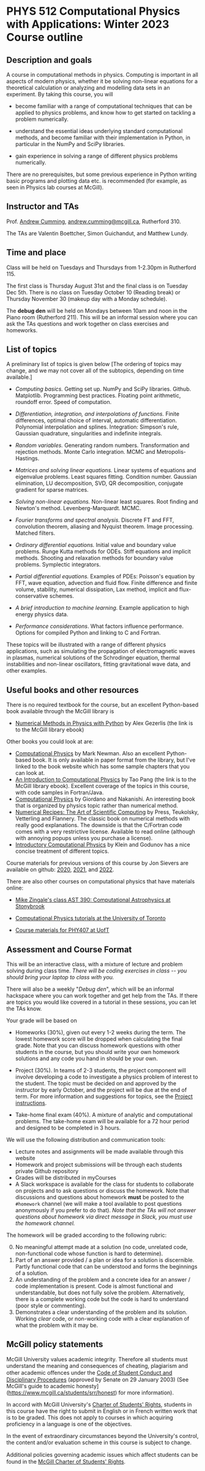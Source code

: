 # PHYS 512 Computational Physics with Applications: Winter 2023 Course outline

## Description and goals

A course in computational methods in physics. Computing is important in all aspects of modern physics, whether it be solving non-linear equations for a theoretical calculation or analyzing and modelling data sets in an experiment. By taking this course, you will 

- become familiar with a range of computational techniques that can be applied to physics problems, and know how to get started on tackling a problem numerically.

- understand the essential ideas underlying standard computational methods, and become familiar with their implementation in Python, in particular in the NumPy and SciPy libraries.

- gain experience in solving a range of different physics problems numerically.

There are no prerequisites, but some previous experience in Python writing basic programs and plotting data etc. is recommended (for example, as seen in Physics lab courses at McGill).

## Instructor and TAs

Prof. [Andrew Cumming](https://www.physics.mcgill.ca/~cumming/), andrew.cumming@mcgill.ca, Rutherford 310.

The TAs are Valentin Boettcher, Simon Guichandut, and Matthew Lundy.


## Time and place

Class will be held on Tuesdays and Thursdays from 1-2.30pm in Rutherford 115.

The first class is Thursday August 31st and the final class is on Tuesday Dec 5th. There is no class on Tuesday October 10 (Reading break) or Thursday November 30 (makeup day with a Monday schedule). 

The **debug den** will be held on Mondays between 10am and noon in the Piano room (Rutherford 211). This will be an informal session where you can ask the TAs questions and work together on class exercises and homeworks.


## List of topics

A preliminary list of topics is given below [The ordering of topics may change, and we may not cover all of the subtopics, depending on time available.]

- *Computing basics.* Getting set up. NumPy and SciPy libraries. Github. Matplotlib. Programming best practices. Floating point arithmetic, roundoff error. Speed of computation. 

- *Differentiation, integration, and interpolations of functions.* Finite differences, optimal choice of interval, automatic differentiation. Polynomial interpolation and splines. Integration: Simpson's rule, Gaussian quadrature, singularities and indefinite integrals.

- *Random variables.* Generating random numbers. Transformation and rejection methods. Monte Carlo integration. MCMC and Metropolis-Hastings.

- *Matrices and solving linear equations.* Linear systems of equations and eigenvalue problems. Least squares fitting. Condition number. Gaussian elimination, LU decomposition, SVD, QR decomposition, conjugate gradient for sparse matrices.

- *Solving non-linear equations.* Non-linear least squares. Root finding and Newton's method. Levenberg-Marquardt. MCMC.

- *Fourier transforms and spectral analysis.* Discrete FT and FFT, convolution theorem, aliasing and Nyquist theorem. Image processing. Matched filters.

- *Ordinary differential equations.* Initial value and boundary value problems. Runge Kutta methods for ODEs. Stiff equations and implicit methods. Shooting and relaxation methods for boundary value problems. Symplectic integrators.

- *Partial differential equations.* Examples of PDEs: Poisson's equation by FFT, wave equation, advection and fluid flow. Finite difference and finite volume, stability, numerical dissipation, Lax method, implicit and flux-conservative schemes.

- *A brief introduction to machine learning.* Example application to high energy physics data.

- *Performance considerations*. What factors influence performance. Options for compiled Python and linking to C and Fortran.

These topics will be illustrated with a range of different physics applications, such as simulating the propagation of electromagnetic waves in plasmas, numerical solutions of the Schrodinger equation, thermal instabilities and non-linear oscillators, fitting gravitational wave data, and other examples.


## Useful books and other resources

There is no required textbook for the course, but an excellent Python-based book available through the McGill library is 

- [Numerical Methods in Physics with Python](https://mcgill.on.worldcat.org/search/detail/1162187759?queryString=ti%3A%28numerical%20methods%20physics%29&databaseList=283%2C638&origPageViewName=pages%2Fadvanced-search-page&clusterResults=&groupVariantRecords=&expandSearch=true&translateSearch=false&queryTranslationLanguage=&lang=en&scope=wz%3A12129) by Alex Gezerlis (the link is to the McGill library ebook)

Other books you could look at are:

- [Computational Physics](http://www-personal.umich.edu/~mejn/cp/) by Mark Newman. Also an excellent Python-based book. It is only available in paper format from the library, but I've linked to the book website which has some sample chapters that you can look at.
- [An Introduction to Computational Physics](https://mcgill.on.worldcat.org/search/detail/63814390?queryString=tao%20pang%20computational&expandSearch=true&translateSearch=false&databaseList=283%2C638&clusterResults=true&groupVariantRecords=false) by Tao Pang (the link is to the McGill library ebook). Excellent coverage of the topics in this course, with code samples in Fortran/Java.
- [Computational Physics](https://www.physics.purdue.edu/~hisao/book/) by Giordano and Nakanishi. An interesting book that is organized by physics topic rather than numerical method.
- [Numerical Recipes: The Art of Scientific Computing](http://numerical.recipes/book.html) by Press, Teukolsky, Vetterling and Flannery. The classic book on numerical methods with really good explanations. The downside is that the C/Fortran code comes with a very restrictive license. Available to read online (although with annoying popups unless you purchase a license).
- [Introductory Computational Physics](https://mcgill.on.worldcat.org/search/detail/569384322?queryString=au%3A%28klein%20godunov%29&databaseList=283%2C638&origPageViewName=pages%2Fadvanced-search-page&clusterResults=&groupVariantRecords=&expandSearch=true&translateSearch=false&queryTranslationLanguage=&lang=en&scope=wz%3A12129) by Klein and Godunov has a nice concise treatment of different topics. 

Course materials for previous versions of this course by Jon Sievers are available on github: [2020](https://github.com/sievers/phys512-2022), [2021](https://github.com/sievers/phys512-2022), and [2022](https://github.com/sievers/phys512-2022).

There are also other courses on computational physics that have materials online:

- [Mike Zingale's class AST 390: Computational Astrophysics at Stonybrook](https://zingale.github.io/computational_astrophysics/intro.html)

- [Computational Physics tutorials at the University of Toronto](https://computation.physics.utoronto.ca)

- [Course materials for PHY407 at UofT](https://github.com/PHY407-UofT)



## Assessment and Course Format

This will be an interactive class, with a mixture of lecture and problem solving during class time. *There will be coding exercises in class -- you should bring your laptop to class with you.*

There will also be a weekly "*Debug den*", which will be an informal hackspace where you can work together and get help from the TAs. If there are topics you would like covered in a tutorial in these sessions, you can let the TAs know. 

Your grade will be based on 

- Homeworks (30%), given out every 1-2 weeks during the term. The lowest homework score will be dropped when calculating the final grade. Note that you can discuss homework questions with other students in the course, but you should write your own homework solutions and any code you hand in should be your own.
 
- Project (30%). In teams of 2-3 students, the project component will involve developing a code to investigate a physics problem of interest to the student. The topic must be decided on and approved by the instructor by early October, and the project will be due at the end of term. For more information and suggestions for topics, see the [Project instructions](https://andrewcumming.github.io/phys512/project_instructions.html).

- Take-home final exam (40%). A mixture of analytic and computational problems. The take-home exam will be available for a 72 hour period and designed to be completed in 3 hours.

We will use the following distribution and communication tools:
- Lecture notes and assignments will be made available through this website
- Homework and project submissions will be through each students private Github repository
- Grades will be distributed in myCourses
- A Slack workspace is available for the class for students to collaborate on projects and to ask questions or discuss the homework. Note that discussions and questions about homework **must** be posted to the `#homework` channel (we will make a tool available to post questions anonymously if you prefer to do that). *Note that the TAs will not answer questions about homework via direct message in Slack, you must use the homework channel.*

The homework will be graded according to the following rubric:

0. No meaningful attempt made at a solution (no code, unrelated code, non-functional code whose function is hard to determine).
1. Part of an answer provided / a plan or idea for a solution is discernible. Partly functional code that can be understood and forms the beginnings of a solution. 
2. An understanding of the problem and a concrete idea for an answer / code implementation is present. Code is almost functional and understandable, but does not fully solve the problem. Alternatively, there is a complete working code but the code is hard to understand (poor style or commenting).
3. Demonstrates a clear understanding of the problem and its solution. Working *clear* code, or non-working code with a clear explanation of what the problem with it may be.


## McGill policy statements

McGill University values academic integrity. Therefore all students must understand the meaning and consequences of cheating, plagiarism and other academic oﬀences under the [Code of Student Conduct and Disciplinary Procedures](https://www.mcgill.ca/secretariat/files/secretariat/code_of_student_conduct_and_disciplinary_procedures.pdf) (approved by Senate on 29 January 2003) (See McGill's guide to academic honesty](https://www.mcgill.ca/students/srr/honest) for more information).

In accord with McGill University's [Charter of Students' Rights](https://www.mcgill.ca/secretariat/files/secretariat/charter_of_student_rights_last_approved_october_262017.pdf), students in this course have the right to submit in English or in French written work that is to be graded. This does not apply to courses in which acquiring proficiency in a language is one of the objectives.

In the event of extraordinary circumstances beyond the University's control, the content and/or evaluation scheme in this course is subject to change. 

Additional policies governing academic issues which aﬀect students can be found in the [McGill Charter of Students' Rights](https://www.mcgill.ca/secretariat/files/secretariat/charter_of_student_rights_last_approved_october_262017.pdf).

